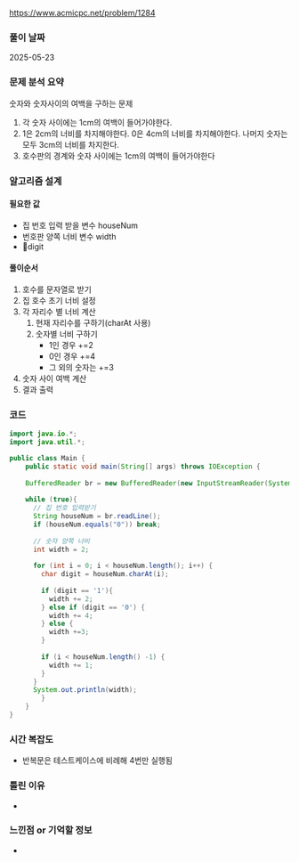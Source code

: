 https://www.acmicpc.net/problem/1284

### 풀이 날짜
2025-05-23

### 문제 분석 요약
숫자와 숫자사이의 여백을 구하는 문제
1. 각 숫자 사이에는 1cm의 여백이 들어가야한다.
2. 1은 2cm의 너비를 차지해야한다. 0은 4cm의 너비를 차지해야한다. 나머지 숫자는 모두 3cm의 너비를 차지한다.
3. 호수판의 경계와 숫자 사이에는 1cm의 여백이 들어가야한다
### 알고리즘 설계
#### 필요한 값
- 집 번호 입력 받을 변수 houseNum
- 번호판 양쪽 너비 변수 width
- digit

#### 풀이순서
1. 호수를 문자열로 받기
2. 집 호수 초기 너비 설정
3. 각 자리수 별 너비 계산
    1. 현재 자리수를 구하기(charAt 사용)
    2. 숫자별 너비 구하기
        - 1인 경우 +=2
        - 0인 경우 +=4
        - 그 외의 숫자는 +=3
4. 숫자 사이 여백 계산
5. 결과 출력

### 코드
```java
import java.io.*;
import java.util.*;

public class Main {
	public static void main(String[] args) throws IOException {
  
	BufferedReader br = new BufferedReader(new InputStreamReader(System.in));  
	  
	while (true){  
	  // 집 번호 입력받기  
	  String houseNum = br.readLine();  
	  if (houseNum.equals("0")) break;  
	  
	  // 숫자 양쪽 너비  
	  int width = 2;  
  
	  for (int i = 0; i < houseNum.length(); i++) {  
	    char digit = houseNum.charAt(i);  
	  
	    if (digit == '1'){  
	      width += 2;  
	    } else if (digit == '0') {  
	      width += 4;  
	    } else {  
	      width +=3;  
	    }  
	  
	    if (i < houseNum.length() -1) {  
	      width += 1;  
	    }  
	  }  
	  System.out.println(width);
		}
	}
}
```

### 시간 복잡도
- 반복문은 테스트케이스에 비례해 4번만 실행됨
### 틀린 이유
- 
### 느낀점 or 기억할 정보
- 
